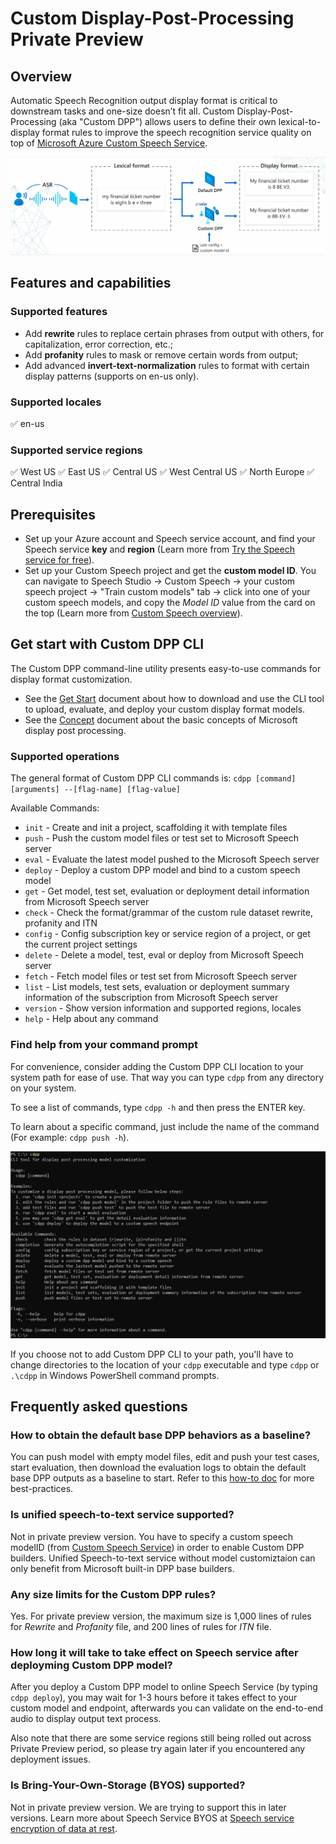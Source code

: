# Custom Display-Post-Processing Private Preview

## Overview

Automatic Speech Recognition output display format is critical to downstream tasks and one-size doesn’t fit all. Custom Display-Post-Processing (aka "Custom DPP") allows users to define their own lexical-to-display format rules to improve the speech recognition service quality on top of [Microsoft Azure Custom Speech Service](https://docs.microsoft.com/azure/cognitive-services/speech-service/custom-speech-overview).

![cdpp demo](pics/CDPP.jpg)

## Features and capabilities

### Supported features
* Add **rewrite** rules to replace certain phrases from output with others, for capitalization, error correction, etc.;
* Add **profanity** rules to mask or remove certain words from output;
* Add advanced **invert-text-normalization** rules to format with certain display patterns (supports on en-us only).

### Supported locales

:white_check_mark: en-us

### Supported service regions

:white_check_mark: West US :white_check_mark: East US :white_check_mark: Central US :white_check_mark: West Central US :white_check_mark: North Europe :white_check_mark: Central India


## Prerequisites

* Set up your Azure account and Speech service account, and find your Speech service **key** and **region** (Learn more from [Try the Speech service for free](https://docs.microsoft.com/azure/cognitive-services/speech-service/overview#try-the-speech-service-for-free)).
* Set up your Custom Speech project and get the **custom model ID**. You can navigate to Speech Studio -> Custom Speech -> your custom speech project -> "Train custom models" tab -> click into one of your custom speech models, and copy the *Model ID* value from the card on the top (Learn more from [Custom Speech overview](https://docs.microsoft.com/azure/cognitive-services/speech-service/custom-speech-overview)).



## Get start with Custom DPP CLI

The Custom DPP command-line utility presents easy-to-use commands for display format customization.

* See the [Get Start](GETSTART.md) document about how to download and use the CLI tool to upload, evaluate, and deploy your custom display format models.
* See the [Concept](CONCEPTS.md) document about the basic concepts of Microsoft display post processing.

### Supported operations

The general format of Custom DPP CLI commands is: `cdpp [command] [arguments] --[flag-name] [flag-value]`

Available Commands:
* `init` - Create and init a project, scaffolding it with template files
* `push` - Push the custom model files or test set to Microsoft Speech server
* `eval` - Evaluate the latest model pushed to the Microsoft Speech server
* `deploy` - Deploy a custom DPP model and bind to a custom speech model
* `get` - Get model, test set, evaluation or deployment detail information from Microsoft Speech server
* `check` - Check the format/grammar of the custom rule dataset rewrite, profanity and ITN
* `config` - Config subscription key or service region of a project, or get the current project settings
* `delete` - Delete a model, test, eval or deploy from Microsoft Speech server
* `fetch` - Fetch model files or test set from Microsoft Speech server
* `list` - List models, test sets, evaluation or deployment summary information of the subscription from Microsoft Speech server
* `version` - Show version information and supported regions, locales
* `help` - Help about any command

### Find help from your command prompt

For convenience, consider adding the Custom DPP CLI location to your system path for ease of use. That way you can type `cdpp` from any directory on your system.

To see a list of commands, type `cdpp -h` and then press the ENTER key.

To learn about a specific command, just include the name of the command (For example: `cdpp push -h`).

![cdpp command help example](pics/CLI.jpg)

If you choose not to add Custom DPP CLI to your path, you'll have to change directories to the location of your `cdpp` executable and type `cdpp` or `.\cdpp` in Windows PowerShell command prompts.


## Frequently asked questions

### How to obtain the default base DPP behaviors as a baseline?
You can push model with empty model files, edit and push your test cases, start evaluation, then download the evaluation logs to obtain the default base DPP outputs as a baseline to start. Refer to this [how-to doc](HOWTO.md#observe-the-default-behaviors-of-dpp-service) for more best-practices.

### Is unified speech-to-text service supported?
Not in private preview version. You have to specify a custom speech modelID (from [Custom Speech Service](https://docs.microsoft.com/azure/cognitive-services/speech-service/custom-speech-overview)) in order to enable Custom DPP builders. Unified Speech-to-text service without model customiztaion can only benefit from Microsoft built-in DPP base builders.

### Any size limits for the Custom DPP rules?
Yes. For private preview version, the maximum size is 1,000 lines of rules for *Rewrite* and *Profanity* file, and 200 lines of rules for *ITN* file.

### How long it will take to take effect on Speech service after deployming Custom DPP model?
After you deploy a Custom DPP model to online Speech Service (by typing `cdpp deploy`), you may wait for 1-3 hours before it takes effect to your custom model and endpoint, afterwards you can validate on the end-to-end audio to display output text process.

Also note that there are some service regions still being rolled out across Private Preview period, so please try again later if you encountered any deployment issues.

### Is Bring-Your-Own-Storage (BYOS) supported?
Not in private preview version. We are trying to support this in later versions. Learn more about Speech Service BYOS at [Speech service encryption of data at rest](https://docs.microsoft.com/azure/cognitive-services/speech-service/speech-encryption-of-data-at-rest). 


